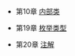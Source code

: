 - 第10章 [内部类](innerclasses/README.md)

- 第19章 [枚举类型](enumerated/README.md)

- 第20章 [注解](annotations/README.md)